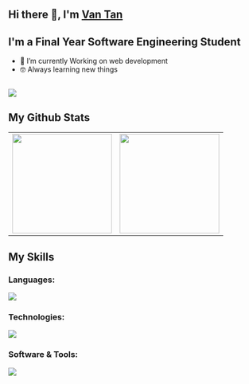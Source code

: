 ## Hi there 👋, I'm [Van Tan](https://www.github.com/vantandev)
## I'm a Final Year Software Engineering Student
- 🌱 I’m currently Working on web development 
- 🤓 Always learning new things
<h2 align="left">
  <a href="https://www.linkedin.com/in/tan-bui-b1408921b/"><img src="https://img.shields.io/badge/linkedin-0077B5.svg?style=for-the-badge&logo=linkedin&logoColor=white"/></a>

## My Github Stats
<table style="width:100%">
  <tr>
    <td>  <img height="200em" src="https://github-readme-stats.vercel.app/api/top-langs/?username=vantandev&langs_count=6&layout=compact&hide_border=true&theme=react" /></td>
    <td>
  <img height="200em" src="https://github-readme-stats.vercel.app/api?username=vantandev&show_icons=true&theme=react&hide_border=true" />
    </td>

  </tr>
</table>

##  My Skills

### Languages:
  <img src="https://skillicons.dev/icons?i=html,css,js,ts" />
  
### Technologies:
  <img src="https://skillicons.dev/icons?i=express,nestjs,react,mongodb,postgresql" />
   
   
### Software & Tools:
  <img src="https://skillicons.dev/icons?i=git,github,vscode" />



